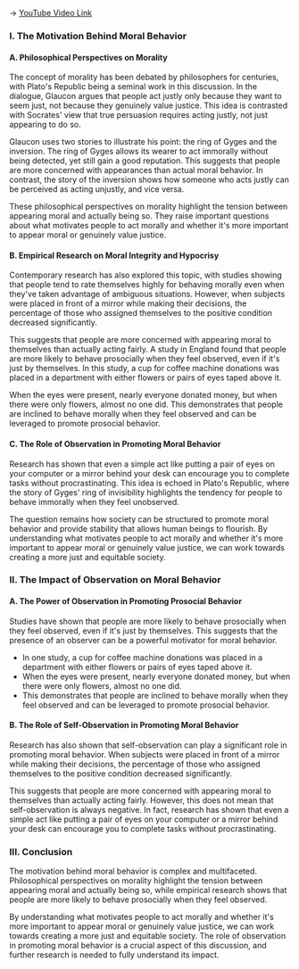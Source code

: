-> [YouTube Video Link](https://www.youtube.com/watch?v=xTGc1Pyp-Jc&list=PL3F6BC200B2930084&index=2&pp=iAQB)

### I. The Motivation Behind Moral Behavior
#### A. Philosophical Perspectives on Morality

The concept of morality has been debated by philosophers for centuries, with Plato's Republic being a seminal work in this discussion. In the dialogue, Glaucon argues that people act justly only because they want to seem just, not because they genuinely value justice. This idea is contrasted with Socrates' view that true persuasion requires acting justly, not just appearing to do so.

Glaucon uses two stories to illustrate his point: the ring of Gyges and the inversion. The ring of Gyges allows its wearer to act immorally without being detected, yet still gain a good reputation. This suggests that people are more concerned with appearances than actual moral behavior. In contrast, the story of the inversion shows how someone who acts justly can be perceived as acting unjustly, and vice versa.

These philosophical perspectives on morality highlight the tension between appearing moral and actually being so. They raise important questions about what motivates people to act morally and whether it's more important to appear moral or genuinely value justice.

#### B. Empirical Research on Moral Integrity and Hypocrisy

Contemporary research has also explored this topic, with studies showing that people tend to rate themselves highly for behaving morally even when they've taken advantage of ambiguous situations. However, when subjects were placed in front of a mirror while making their decisions, the percentage of those who assigned themselves to the positive condition decreased significantly.

This suggests that people are more concerned with appearing moral to themselves than actually acting fairly. A study in England found that people are more likely to behave prosocially when they feel observed, even if it's just by themselves. In this study, a cup for coffee machine donations was placed in a department with either flowers or pairs of eyes taped above it.

When the eyes were present, nearly everyone donated money, but when there were only flowers, almost no one did. This demonstrates that people are inclined to behave morally when they feel observed and can be leveraged to promote prosocial behavior.

#### C. The Role of Observation in Promoting Moral Behavior

Research has shown that even a simple act like putting a pair of eyes on your computer or a mirror behind your desk can encourage you to complete tasks without procrastinating. This idea is echoed in Plato's Republic, where the story of Gyges' ring of invisibility highlights the tendency for people to behave immorally when they feel unobserved.

The question remains how society can be structured to promote moral behavior and provide stability that allows human beings to flourish. By understanding what motivates people to act morally and whether it's more important to appear moral or genuinely value justice, we can work towards creating a more just and equitable society.

### II. The Impact of Observation on Moral Behavior
#### A. The Power of Observation in Promoting Prosocial Behavior

Studies have shown that people are more likely to behave prosocially when they feel observed, even if it's just by themselves. This suggests that the presence of an observer can be a powerful motivator for moral behavior.

*   In one study, a cup for coffee machine donations was placed in a department with either flowers or pairs of eyes taped above it.
*   When the eyes were present, nearly everyone donated money, but when there were only flowers, almost no one did.
*   This demonstrates that people are inclined to behave morally when they feel observed and can be leveraged to promote prosocial behavior.

#### B. The Role of Self-Observation in Promoting Moral Behavior

Research has also shown that self-observation can play a significant role in promoting moral behavior. When subjects were placed in front of a mirror while making their decisions, the percentage of those who assigned themselves to the positive condition decreased significantly.

This suggests that people are more concerned with appearing moral to themselves than actually acting fairly. However, this does not mean that self-observation is always negative. In fact, research has shown that even a simple act like putting a pair of eyes on your computer or a mirror behind your desk can encourage you to complete tasks without procrastinating.

### III. Conclusion
The motivation behind moral behavior is complex and multifaceted. Philosophical perspectives on morality highlight the tension between appearing moral and actually being so, while empirical research shows that people are more likely to behave prosocially when they feel observed.

By understanding what motivates people to act morally and whether it's more important to appear moral or genuinely value justice, we can work towards creating a more just and equitable society. The role of observation in promoting moral behavior is a crucial aspect of this discussion, and further research is needed to fully understand its impact.